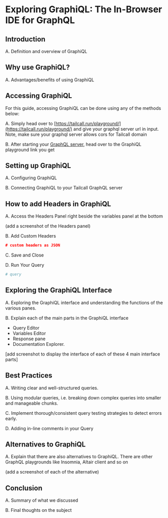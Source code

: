 # Exploring GraphiQL: The In-Browser IDE for GraphQL

## Introduction

A. Definition and overview of GraphiQL

## Why use GraphiQL?

A. Advantages/benefits of using GraphiQL

## Accessing GraphiQL

For this guide, accessing GraphiQL can be done using any of the methods below:

A. Simply head over to [https://tailcall.run/playground/](https://tailcall.run/playground/) and give your graphql server url in input. Note, make sure your graphql server allows cors for Tailcall domain

B. After starting your [GraphQL server](https://tailcall.run/docs/#starting-the-graphql-server), head over to the GraphiQL playground link you get

## Setting up GraphiQL

A. Configuring GraphiQL

B. Connecting GraphiQL to your Tailcall GraphQL server

## How to add Headers in GraphiQL

A. Access the Headers Panel right beside the variables panel at the bottom

(add a screenshot of the Headers panel)

B. Add Custom Headers

```json
# custom headers as JSON
```

C. Save and Close

D. Run Your Query

```graphql
# query
```

## Exploring the GraphiQL Interface

A. Exploring the GraphiQL interface and understanding the functions of the various panes.

B. Explain each of the main parts in the GraphiQL interface

- Query Editor
- Variables Editor
- Response pane
- Documentation Explorer.

[add screenshot to display the interface of each of these 4 main interface parts]

## Best Practices

A. Writing clear and well-structured queries.

B. Using modular queries, i.e. breaking down complex queries into smaller and manageable chunks.

C. Implement thorough/consistent query testing strategies to detect errors early.

D. Adding in-line comments in your Query

## Alternatives to GraphiQL

A. Explain that there are also alternatives to GraphiQL. There are other GraphQL playgrounds like Insomnia, Altair client and so on

(add a screenshot of each of the alternative)

## Conclusion

A. Summary of what we discussed

B. Final thoughts on the subject

